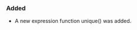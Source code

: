 <!--
A new scriv changelog fragment.

Uncomment the section that is right (remove the HTML comment wrapper).
For top level release notes, leave all the headers commented out.
-->

### Added

- A new expression function unique() was added.

<!--
### Changed

- A bullet item for the Changed category.

-->
<!--
### Fixed

- A bullet item for the Fixed category.

-->
<!--
### Deprecated

- A bullet item for the Deprecated category.

-->
<!--
### Removed

- A bullet item for the Removed category.

-->
<!--
### Security

- A bullet item for the Security category.

-->
<!--
### Infrastructure

- A bullet item for the Infrastructure category.

-->
